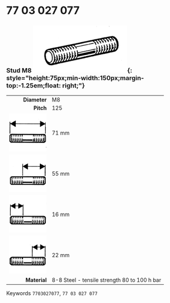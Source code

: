 # 77 03 027 077

### Stud M8 ![](../assets/images/parts/stud.png){: style="height:75px;min-width:150px;margin-top:-1.25em;float: right;"}

|   |   |
|---:|---|
**Diameter** | M8
**Pitch** | 125
![](../assets/images/stud_total.png) | 71 mm
![](../assets/images/stud_total_right.png) | 55 mm
![](../assets/images/stud_left.png) | 16 mm
![](../assets/images/stud_right.png) | 22 mm
**Material** | 8-8 Steel - tensile strength 80 to 100 h bar

Keywords `7703027077`, `77 03 027 077`
